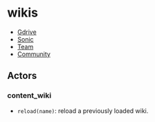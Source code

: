 # wikis

- [Gdrive](wiki/gdrive.md)
- [Sonic](wiki/sonic.md)
- [Team](wiki/team.md)
- [Community](wiki/community.md)


## Actors

### content_wiki

- `reload(name)`: reload a previously loaded wiki.
